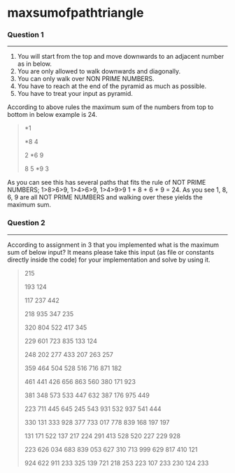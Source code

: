 # maxsumofpathtriangle
### Question 1

------------


1. You will start from the top and move downwards to an adjacent number as in below.
2. You are only allowed to walk downwards and diagonally.
3. You can only walk over NON PRIME NUMBERS.
4. You have to reach at the end of the pyramid as much as possible.
5. You have to treat your input as pyramid.

According to above rules the maximum sum of the numbers from top to bottom in below example is 24.

>*1
>
>*8 4
>
>2 *6 9
>
>8 5 *9 3

As you can see this has several paths that fits the rule of NOT PRIME NUMBERS; 1>8>6>9, 1>4>6>9, 1>4>9>9
1 + 8 + 6 + 9 = 24.  As you see 1, 8, 6, 9 are all NOT PRIME NUMBERS and walking over these yields the maximum sum.


### Question 2

------------

According to assignment in 3 that you implemented what is the maximum sum of below input? It means please take this input (as file or constants directly inside the code) for your implementation and solve by using it.
> 215
>
>193 124
>
>117 237 442
>
>218 935 347 235
>
>320 804 522 417 345
>
>229 601 723 835 133 124
>
>248 202 277 433 207 263 257
>
>359 464 504 528 516 716 871 182
>
>461 441 426 656 863 560 380 171 923
>
>381 348 573 533 447 632 387 176 975 449
>
>223 711 445 645 245 543 931 532 937 541 444
>
>330 131 333 928 377 733 017 778 839 168 197 197
>
>131 171 522 137 217 224 291 413 528 520 227 229 928
>
>223 626 034 683 839 053 627 310 713 999 629 817 410 121
>
>924 622 911 233 325 139 721 218 253 223 107 233 230 124 233
>

